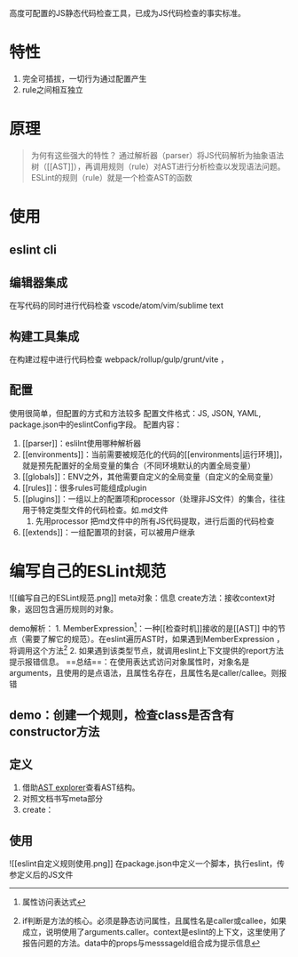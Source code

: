 高度可配置的JS静态代码检查工具，已成为JS代码检查的事实标准。

# 特性
1. 完全可插拔，一切行为通过配置产生
2. rule之间相互独立

# 原理

> 为何有这些强大的特性？
通过解析器（parser）将JS代码解析为抽象语法树（[[AST]]），再调用规则（rule）对AST进行分析检查以发现语法问题。
ESLint的规则（rule）就是一个检查AST的函数

# 使用
## eslint cli
## 编辑器集成
在写代码的同时进行代码检查
vscode/atom/vim/sublime text
## 构建工具集成
在构建过程中进行代码检查
webpack/rollup/gulp/grunt/vite ，
## 配置
使用很简单，但配置的方式和方法较多
配置文件格式：JS, JSON, YAML, package.json中的eslintConfig字段。
配置内容：
 1. [[parser]]：eslilnt使用哪种解析器
 2. [[environments]]：当前需要被规范化的代码的[[environments|运行环境]]，就是预先配置好的全局变量的集合（不同环境默认的内置全局变量）
 3. [[globals]]：ENV之外，其他需要自定义的全局变量（自定义的全局变量）
 4. [[rules]]：很多rules可能组成plugin
 5. [[plugins]]：一组以上的配置项和processor（处理非JS文件）的集合，往往用于特定类型文件的代码检查。如.md文件
	 1. 先用processor 把md文件中的所有JS代码提取，进行后面的代码检查
 6. [[extends]]：一组配置项的封装，可以被用户继承

# 编写自己的ESLint规范
![[编写自己的ESLint规范.png]]
meta对象：信息
create方法：接收context对象，返回包含遍历规则的对象。

demo解析：
	1. MemberExpression[^1]：一种[[检查时机]]接收的是[[AST]] 中的节点（需要了解它的规范）。在eslint遍历AST时，如果遇到MemberExpression ，将调用这个方法[^2]
	2. 如果遇到该类型节点，就调用eslint上下文提供的report方法提示报错信息。
==总结==：在使用表达式访问对象属性时，对象名是arguments，且使用的是点语法，且属性名存在，且属性名是caller/callee。则报错
## demo：创建一个规则，检查class是否含有constructor方法
## 定义
1. 借助[AST explorer](https://astexplorer.net/)查看AST结构。
2. 对照文档书写meta部分
3. create：
## 使用
![[eslint自定义规则使用.png]]
在package.json中定义一个脚本，执行eslint，传参定义后的JS文件 
[^1]: 属性访问表达式
[^2]: if判断是方法的核心。必须是静态访问属性，且属性名是caller或callee，如果成立，说明使用了arguments.caller。context是eslint的上下文，这里使用了报告问题的方法。data中的props与messsageId组合成为提示信息